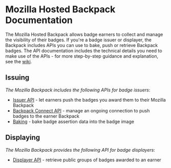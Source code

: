 # Mozilla Hosted Backpack Documentation

The Mozilla Hosted Backpack allows badge earners to collect and manage the visibility of their badges. If you're a badge issuer or displayer, the Backpack includes APIs you can use to bake, push or retrieve Backpack badges. The API documentation includes the technical details you need to make use of the APIs - for more step-by-step guidance and explanation, see the [wiki](https://github.com/mozilla/openbadges/wiki).

## Issuing

_The Mozilla Backpack includes the following APIs for badge issuers_:

* [Issuer API](/apis/issuer_api.md) - let earners push the badges you award them to their Mozilla Backpack
* [Backpack Connect API](/apis/backpack_connect.md) - manage an ongoing connection to push badges to the earner Backpack
* [Baking](/apis/baking_api.md) - bake badge assertion data into the badge image

## Displaying

_The Mozilla Backpack provides the following API for badge displayers_:

* [Displayer API](/apis/displayer_api.md) - retrieve public groups of badges awarded to an earner

